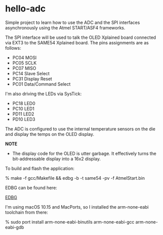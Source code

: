 # hello-adc

Simple project to learn how to use the ADC and the SPI interfaces
asynchronously using the Atmel START/ASF4 frameworks.

The SPI interface will be used to talk the OLED Xplained board
connected via EXT3 to the SAME54 Xplained board. The pins assignments
are as follows:

- PC04 MOSI
- PC05 SCLK
- PC07 MISO
- PC14 Slave Select
- PC31 Display Reset
- PC01 Data/Command Select

I'm also driving the LEDs via SysTick:

- PC18 LED0
- PC10 LED1
- PD11 LED2
- PD10 LED3

The ADC is configured to use the internal temperature sensors on the
die and display the temps on the OLED display.

**NOTE**

- The display code for the OLED is utter garbage. It effectively
  turns the bit-addressable display into a 16x2 display.

To build and flash the application:

% make -f gcc/Makefile && edbg -b -t same54 -pv -f AtmelStart.bin


EDBG can be found here:

[EDBG](https://github.com/ataradov/edbg)

I'm using macOS 10.15 and MacPorts, so I installed the arm-none-eabi
toolchain from there:

% sudo port install arm-none-eabi-binutils arm-none-eabi-gcc arm-none-eabi-gdb
